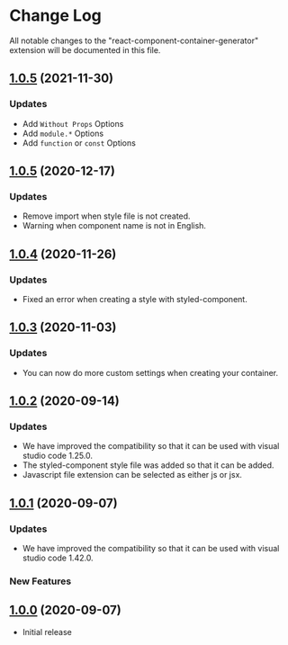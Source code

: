 # Change Log

All notable changes to the "react-component-container-generator" extension will be documented in this file.

<a name="1.1.0"></a>

## [1.0.5](https://github.com/Sh031224/react-component-container-generator/releases/tag/v1.1.0) (2021-11-30)

### Updates

- Add `Without Props` Options
- Add `module.*` Options
- Add `function` or `const` Options

<a name="1.0.5"></a>

## [1.0.5](https://github.com/Sh031224/react-component-container-generator/releases/tag/v1.0.5) (2020-12-17)

### Updates

- Remove import when style file is not created.
- Warning when component name is not in English.

<a name="1.0.4"></a>

## [1.0.4](https://github.com/Sh031224/react-component-container-generator/releases/tag/v1.0.4) (2020-11-26)

### Updates

- Fixed an error when creating a style with styled-component.

<a name="1.0.3"></a>

## [1.0.3](https://github.com/Sh031224/react-component-container-generator/releases/tag/v1.0.3) (2020-11-03)

### Updates

- You can now do more custom settings when creating your container.

<a name="1.0.2"></a>

## [1.0.2](https://github.com/Sh031224/react-component-container-generator/releases/tag/v1.0.2) (2020-09-14)

### Updates

- We have improved the compatibility so that it can be used with visual studio code 1.25.0.
- The styled-component style file was added so that it can be added.
- Javascript file extension can be selected as either js or jsx.

<a name="1.0.1"></a>

## [1.0.1](https://github.com/Sh031224/react-component-container-generator/releases/tag/v1.0.1) (2020-09-07)

### Updates

- We have improved the compatibility so that it can be used with visual studio code 1.42.0.

### New Features

<a name="1.0.0"></a>

## [1.0.0](#) (2020-09-07)

- Initial release
